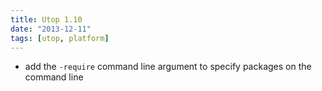 ```yaml
---
title: Utop 1.10
date: "2013-12-11"
tags: [utop, platform]
---
```


* add the `-require` command line argument to specify packages on the
  command line
